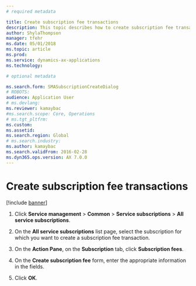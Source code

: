 ```yaml
---
# required metadata

title: Create subscription fee transactions
description: This topic describes how to create subscription fee transactions.
author: ShylaThompson
manager: tfehr
ms.date: 05/01/2018
ms.topic: article
ms.prod: 
ms.service: dynamics-ax-applications
ms.technology: 

# optional metadata

ms.search.form: SMASubscriptionCreateDialog 
# ROBOTS: 
audience: Application User
# ms.devlang: 
ms.reviewer: kamaybac
#ms.search.scope: Core, Operations
# ms.tgt_pltfrm: 
ms.custom: 
ms.assetid: 
ms.search.region: Global
# ms.search.industry: 
ms.author: kamaybac
ms.search.validFrom: 2016-02-28
ms.dyn365.ops.version: AX 7.0.0
---
```


# Create subscription fee transactions 

[!include [banner](../includes/banner.md)]


1.  Click **Service management** \> **Common** \> **Service subscriptions** \> **All service subscriptions**.

2.  On the **All service subscriptions** list page, select the subscription for which you want to create a subscription fee transaction.

3.  On the **Action Pane**, on the **Subscription** tab, click **Subscription fees**.

4.  On the **Create subscription fee** form, enter the appropriate information in the fields.

5.  Click **OK**.

  


